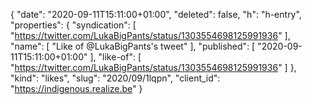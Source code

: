 {
  "date": "2020-09-11T15:11:00+01:00",
  "deleted": false,
  "h": "h-entry",
  "properties": {
    "syndication": [
      "https://twitter.com/LukaBigPants/status/1303554698125991936"
    ],
    "name": [
      "Like of @LukaBigPants's tweet"
    ],
    "published": [
      "2020-09-11T15:11:00+01:00"
    ],
    "like-of": [
      "https://twitter.com/LukaBigPants/status/1303554698125991936"
    ]
  },
  "kind": "likes",
  "slug": "2020/09/1lqpn",
  "client_id": "https://indigenous.realize.be"
}
